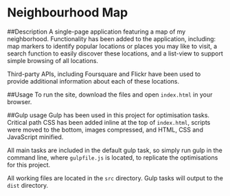 Neighbourhood Map
================================

##Description
A single-page application featuring a map of my neighborhood. Functionality has been added to the application, including: map markers to identify popular locations or places you may like to visit, a search function to easily discover these locations, and a list-view to support simple browsing of all locations.

Third-party APIs, including Foursquare and Flickr have been used to provide additional information about each of these locations.

##Usage
To run the site, download the files and open `index.html` in your browser.

##Gulp usage
Gulp has been used in this project for optimisation tasks. Critical path CSS has been added inline at the top of `index.html`, scripts were moved to the bottom, images compressed, and HTML, CSS and JavaScript minified.

All main tasks are included in the default gulp task, so simply run gulp in the command line, where `gulpfile.js` is located, to replicate the optimisations for this project.

All working files are located in the `src` directory. Gulp tasks will output to the `dist` directory.



